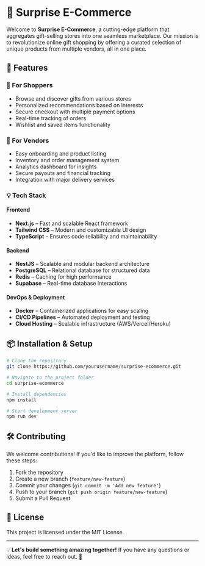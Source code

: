 # 🎁 Surprise E-Commerce

Welcome to **Surprise E-Commerce**, a cutting-edge platform that aggregates gift-selling stores into one seamless marketplace. Our mission is to revolutionize online gift shopping by offering a curated selection of unique products from multiple vendors, all in one place.

## 🚀 Features

### 🛒 For Shoppers
- Browse and discover gifts from various stores
- Personalized recommendations based on interests
- Secure checkout with multiple payment options
- Real-time tracking of orders
- Wishlist and saved items functionality

### 🏪 For Vendors
- Easy onboarding and product listing
- Inventory and order management system
- Analytics dashboard for insights
- Secure payouts and financial tracking
- Integration with major delivery services

### 💡 Tech Stack
#### **Frontend**
- **Next.js** – Fast and scalable React framework
- **Tailwind CSS** – Modern and customizable UI design
- **TypeScript** – Ensures code reliability and maintainability

#### **Backend**
- **NestJS** – Scalable and modular backend architecture
- **PostgreSQL** – Relational database for structured data
- **Redis** – Caching for high performance
- **Supabase** – Real-time database interactions

#### **DevOps & Deployment**
- **Docker** – Containerized applications for easy scaling
- **CI/CD Pipelines** – Automated deployment and testing
- **Cloud Hosting** – Scalable infrastructure (AWS/Vercel/Heroku)

## 📦 Installation & Setup
```sh
# Clone the repository
git clone https://github.com/yourusername/surprise-ecommerce.git

# Navigate to the project folder
cd surprise-ecommerce

# Install dependencies
npm install

# Start development server
npm run dev
```

## 🛠 Contributing
We welcome contributions! If you'd like to improve the platform, follow these steps:
1. Fork the repository
2. Create a new branch (`feature/new-feature`)
3. Commit your changes (`git commit -m 'Add new feature'`)
4. Push to your branch (`git push origin feature/new-feature`)
5. Submit a Pull Request

## 📜 License
This project is licensed under the MIT License.

---
💡 **Let's build something amazing together!** If you have any questions or ideas, feel free to reach out. 🚀

